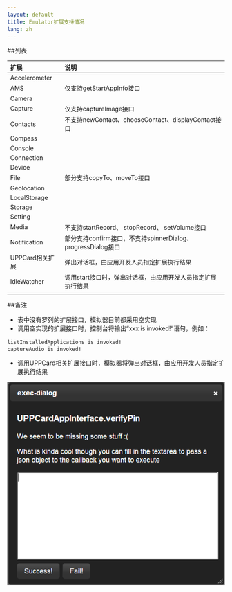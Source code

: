 ```yaml
---
layout: default
title: Emulator扩展支持情况
lang: zh
---
```


##列表

|扩展|说明|
|:---|:---|
|Accelerometer     |                                                                 |
|AMS	           | 仅支持getStartAppInfo接口                                       |
|Camera            |                                                                 |
|Capture	   |  仅支持captureImage接口                                         |
|Contacts	   |  不支持newContact、chooseContact、displayContact接口            |
|Compass	   |                                                                 |
|Console	   |                                                                 |
|Connection	   |                                                                 |
|Device	           |                                                                 |
|File	           | 部分支持copyTo、moveTo接口                                      |
|Geolocation	   |                                                                 |
|LocalStorage	   |                                                                 |
|Storage	   |                                                                 |
|Setting	   |                                                                 |
|Media	           | 不支持startRecord、 stopRecord、 setVolume接口                  |
|Notification	   |部分支持confirm接口，不支持spinnerDialog、 progressDialog接口    |
|UPPCard相关扩展	   |弹出对话框，由应用开发人员指定扩展执行结果    |
|IdleWatcher	   |调用start接口时，弹出对话框，由应用开发人员指定扩展执行结果    |
|||

##备注

   * 表中没有罗列的扩展接口，模拟器目前都采用空实现
   * 调用空实现的扩展接口时，控制台将输出“xxx is invoked!“语句，例如：

    listInstalledApplications is invoked!
    captureAudio is invoked!

   * 调用UPPCard相关扩展接口时，模拟器将弹出对话框，由应用开发人员指定扩展执行结果

   ![允许应用开发者指定扩展执行结果](img/emulatorExecException.png)    